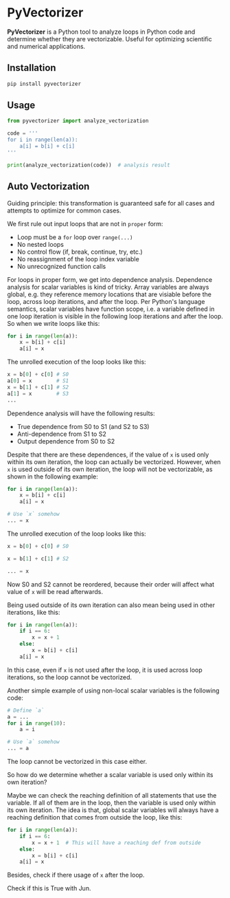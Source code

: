 # PyVectorizer

**PyVectorizer** is a Python tool to analyze loops in Python code and determine whether they are vectorizable. Useful for optimizing scientific and numerical applications.

## Installation

```bash
pip install pyvectorizer
```

## Usage

```python
from pyvectorizer import analyze_vectorization

code = '''
for i in range(len(a)):
    a[i] = b[i] + c[i]
'''

print(analyze_vectorization(code))  # analysis result
```

## Auto Vectorization

Guiding principle: this transformation is guaranteed safe for all cases and attempts to optimize for common cases.

We first rule out input loops that are not in ``proper`` form:

* Loop must be a ``for`` loop over ``range(...)``
* No nested loops
* No control flow (if, break, continue, try, etc.)
* No reassignment of the loop index variable
* No unrecognized function calls

For loops in proper form, we get into dependence analysis. Dependence analysis for scalar variables 
is kind of tricky. Array variables are always global, e.g. they reference memory locations that are 
visiable before the loop, across loop iterations, and after the loop. Per Python's language semantics,
scalar variables have function scope, i.e. a variable defined in one loop iteration is visible in the following loop iterations and after the loop. So when we write loops like this:

```python
for i in range(len(a)):
    x = b[i] + c[i]
    a[i] = x
```

The unrolled execution of the loop looks like this:

```python
x = b[0] + c[0] # S0
a[0] = x        # S1
x = b[1] + c[1] # S2
a[1] = x        # S3
...
```

Dependence analysis will have the following results:

* True dependence from S0 to S1 (and S2 to S3)
* Anti-dependence from S1 to S2
* Output dependence from S0 to S2

Despite that there are these dependences, if the value of `x` is used only within its own iteration, 
the loop can actually be vectorized. However, when `x` is used outside of its own iteration, the loop will not be vectorizable, as shown in the following example:

```python
for i in range(len(a)):
    x = b[i] + c[i]
    a[i] = x

# Use `x` somehow
... = x
```

The unrolled execution of the loop looks like this:

```python
x = b[0] + c[0] # S0

x = b[1] + c[1] # S2

... = x
```
Now S0 and S2 cannot be reordered, because their order will affect what value of `x` will be read afterwards.

Being used outside of its own iteration can also mean being used in other iterations, like this:

```python    
for i in range(len(a)):
    if i == 6:
        x = x + 1
    else:
        x = b[i] + c[i]
    a[i] = x
```

In this case, even if `x` is not used after the loop, it is used across loop iterations, so the loop cannot be vectorized.

Another simple example of using non-local scalar variables is the following code:

```python
# Define `a`
a = ...
for i in range(10):
    a = i

# Use `a` somehow
... = a
```

The loop cannot be vectorized in this case either.

So how do we determine whether a scalar variable is used only within its own iteration?

Maybe we can check the reaching definition of all statements that use the variable. If all of them are in the loop, then the variable is used only within its own iteration. The idea is that, global scalar
variables will always have a reaching definition that comes from outside the loop, like this:

```python    
for i in range(len(a)):
    if i == 6:
        x = x + 1  # This will have a reaching def from outside
    else:
        x = b[i] + c[i]
    a[i] = x
```

Besides, check if there usage of `x` after the loop.

Check if this is True with Jun.